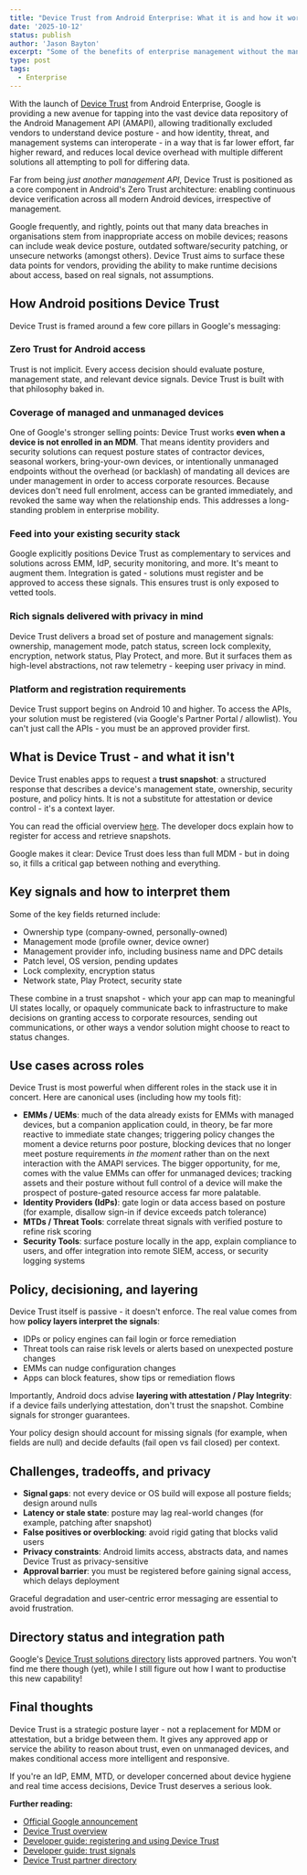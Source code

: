 ```yaml
---
title: "Device Trust from Android Enterprise: What it is and how it works (hands-on)"
date: '2025-10-12'
status: publish
author: 'Jason Bayton'
excerpt: "Some of the benefits of enterprise management without the management. Learn why Device Trust is significant"
type: post
tags:
  - Enterprise
---
```


With the launch of [Device Trust](https://blog.google/products/android-enterprise/introducing-device-trust/) from Android Enterprise, Google is providing a new avenue for tapping into the vast device data repository of the Android Management API (AMAPI), allowing traditionally excluded vendors to understand device posture - and how identity, threat, and management systems can interoperate - in a way that is far lower effort, far higher reward, and reduces local device overhead with multiple different solutions all attempting to poll for differing data. 

Far from being _just another management API_, Device Trust is positioned as a core component in Android's Zero Trust architecture: enabling continuous device verification across all modern Android devices, irrespective of management. 

Google frequently, and rightly, points out that many data breaches in organisations stem from inappropriate access on mobile devices; reasons can include weak device posture, outdated software/security patching, or unsecure networks (amongst others). Device Trust aims to surface these data points for vendors, providing the ability to make runtime decisions about access, based on real signals, not assumptions.

## How Android positions Device Trust

Device Trust is framed around a few core pillars in Google's messaging:

### Zero Trust for Android access

Trust is not implicit. Every access decision should evaluate posture, management state, and relevant device signals. Device Trust is built with that philosophy baked in.

### Coverage of managed and unmanaged devices

One of Google's stronger selling points: Device Trust works **even when a device is not enrolled in an MDM**. That means identity providers and security solutions can request posture states of contractor devices, seasonal workers, bring-your-own devices, or intentionally unmanaged endpoints without the overhead (or backlash) of mandating all devices are under management in order to access corporate resources. Because devices don't need full enrolment, access can be granted immediately, and revoked the same way when the relationship ends. This addresses a long-standing problem in enterprise mobility.

### Feed into your existing security stack

Google explicitly positions Device Trust as complementary to services and solutions across EMM, IdP, security monitoring, and more. It's meant to augment them. Integration is gated - solutions must register and be approved to access these signals. This ensures trust is only exposed to vetted tools.

### Rich signals delivered with privacy in mind

Device Trust delivers a broad set of posture and management signals: ownership, management mode, patch status, screen lock complexity, encryption, network status, Play Protect, and more. But it surfaces them as high-level abstractions, not raw telemetry - keeping user privacy in mind.

### Platform and registration requirements

Device Trust support begins on Android 10 and higher. To access the APIs, your solution must be registered (via Google's Partner Portal / allowlist). You can't just call the APIs - you must be an approved provider first.

## What is Device Trust - and what it isn't

Device Trust enables apps to request a **trust snapshot**: a structured response that describes a device's management state, ownership, security posture, and policy hints. It is not a substitute for attestation or device control - it's a context layer.

You can read the official overview [here](https://support.google.com/work/android/answer/16166663?hl=en). The developer docs explain how to register for access and retrieve snapshots.

Google makes it clear: Device Trust does less than full MDM - but in doing so, it fills a critical gap between nothing and everything.

## Key signals and how to interpret them

Some of the key fields returned include:

- Ownership type (company-owned, personally-owned)
- Management mode (profile owner, device owner)
- Management provider info, including business name and DPC details
- Patch level, OS version, pending updates
- Lock complexity, encryption status
- Network state, Play Protect, security state

These combine in a trust snapshot - which your app can map to meaningful UI states locally, or opaquely communicate back to infrastructure to make decisions on granting access to corporate resources, sending out communications, or other ways a vendor solution might choose to react to status changes.

## Use cases across roles

Device Trust is most powerful when different roles in the stack use it in concert. Here are canonical uses (including how my tools fit):

- **EMMs / UEMs**: much of the data already exists for EMMs with managed devices, but a companion application could, in theory, be far more reactive to immediate state changes; triggering policy changes the moment a device returns poor posture, blocking devices that no longer meet posture requirements _in the moment_ rather than on the next interaction with the AMAPI services. The bigger opportunity, for me, comes with the value EMMs can offer for unmanaged devices; tracking assets and their posture without full control of a device will make the prospect of posture-gated resource access far more palatable. 
- **Identity Providers (IdPs)**: gate login or data access based on posture (for example, disallow sign-in if device exceeds patch tolerance)
- **MTDs / Threat Tools**: correlate threat signals with verified posture to refine risk scoring
- **Security Tools**: surface posture locally in the app, explain compliance to users, and offer integration into remote SIEM, access, or security logging systems

## Policy, decisioning, and layering

Device Trust itself is passive - it doesn't enforce. The real value comes from how **policy layers interpret the signals**:

- IDPs or policy engines can fail login or force remediation
- Threat tools can raise risk levels or alerts based on unexpected posture changes
- EMMs can nudge configuration changes
- Apps can block features, show tips or remediation flows

Importantly, Android docs advise **layering with attestation / Play Integrity**: if a device fails underlying attestation, don't trust the snapshot. Combine signals for stronger guarantees.

Your policy design should account for missing signals (for example, when fields are null) and decide defaults (fail open vs fail closed) per context.

## Challenges, tradeoffs, and privacy

- **Signal gaps**: not every device or OS build will expose all posture fields; design around nulls
- **Latency or stale state**: posture may lag real-world changes (for example, patching after snapshot)
- **False positives or overblocking**: avoid rigid gating that blocks valid users
- **Privacy constraints**: Android limits access, abstracts data, and names Device Trust as privacy-sensitive
- **Approval barrier**: you must be registered before gaining signal access, which delays deployment

Graceful degradation and user-centric error messaging are essential to avoid frustration.

## Directory status and integration path

Google's [Device Trust solutions directory](https://androidenterprisepartners.withgoogle.com/device-trust/) lists approved partners. You won't find me there though (yet), while I still figure out how I want to productise this new capability!

## Final thoughts

Device Trust is a strategic posture layer - not a replacement for MDM or attestation, but a bridge between them. It gives any approved app or service the ability to reason about trust, even on unmanaged devices, and makes conditional access more intelligent and responsive.

If you're an IdP, EMM, MTD, or developer concerned about device hygiene and real time access decisions, Device Trust deserves a serious look. 

**Further reading:**
- [Official Google announcement](https://blog.google/products/android-enterprise/introducing-device-trust/)
- [Device Trust overview](https://support.google.com/work/android/answer/16166663?hl=en)
- [Developer guide: registering and using Device Trust](https://developers.google.com/android/management/device-trust-register)
- [Developer guide: trust signals](https://developers.google.com/android/management/device-trust-signals)
- [Device Trust partner directory](https://androidenterprisepartners.withgoogle.com/device-trust/)
